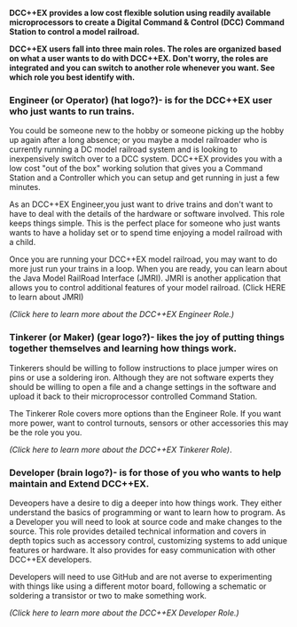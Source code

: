 **DCC++EX provides a low cost flexible solution using readily available microprocessors to create a  Digital Command & Control (DCC) Command Station to control a model railroad.**  

**DCC++EX users fall into three main roles.  The roles are organized based on what a user wants to do with DCC++EX. Don't worry, the roles are integrated and you can switch to another role whenever you want. See which role you best identify with.**

### Engineer (or Operator) (hat logo?)- is for the DCC++EX user who just wants to run trains. 
You could be someone new to the hobby or someone picking up the hobby up again after a long absence; or you maybe a model railroader who is currently running a DC model railroad system and is looking to inexpensively switch over to a DCC system. DCC++EX provides you with a low cost "out of the box" working solution that gives you a Command Station and a Controller which you can setup and get running in just a few minutes. 

As an DCC++EX Engineer,you just want to drive trains and don't want to have to deal with the details of the hardware or software involved. This role keeps  things simple.  This is the perfect place for someone who just wants wants to have a holiday set or to spend time enjoying a model railroad with a child. 

Once you are running your DCC++EX model railroad, you may want to do more just run your trains in a loop.  When you are ready, you can  learn about the Java Model RailRoad Interface (JMRI). JMRI is another application that allows you to control additional features of your model railroad.  (Click HERE to learn about JMRI) 

*(Click here to learn more about the DCC++EX Engineer Role.)*

### Tinkerer (or Maker) (gear logo?)- likes the joy of putting things together themselves and learning how things work. 
Tinkerers should be willing to follow instructions to place jumper wires on pins or use a soldering iron.  Although they are not software experts they should be willing to open a file and a change settings in the software and upload it back to their microprocessor controlled Command Station. 

The Tinkerer Role covers more options than the Engineer Role.  If you want more power, want to control turnouts, sensors or other accessories this may be the role you you. 

*(Click here to learn more about the DCC++EX Tinkerer Role)*. 

### Developer (brain logo?)- is for those of you who wants to help maintain and Extend DCC++EX. 
Deveopers have a desire to dig a deeper into how things work. They either  understand the basics of programming or want to learn how to program. As a Developer you will need to look at source code and make changes to the source.  This role provides detailed technical information and covers in depth topics such as accessory control, customizing systems to add unique features or hardware. It also provides for easy communication with other DCC++EX developers. 

Developers will need to use GitHub and are not averse to experimenting with things like using a different motor board, following a schematic or soldering a transistor or two to make something work.

*(Click here to learn more about the DCC++EX Developer Role.)*

